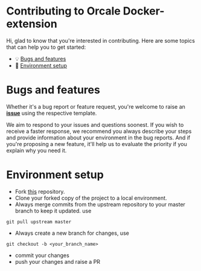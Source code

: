 # Contributing to Orcale Docker-extension

Hi, glad to know that you're interested in contributing. Here are
some topics that can help you to get started:

- 💡 [Bugs and features](#bugs-and-features)
- 🔧 [Environment setup](#environment-setup)

# Bugs and features

Whether it's a bug report or feature request, you're welcome to raise an
**[issue](https://github.com/marcelo-ochoa/oraclexe-docker-extension/issues)** using the respective
template.

We aim to respond to your issues and questions soonest. If you wish to receive a
faster response, we recommend you always describe your steps and provide
information about your environment in the bug reports. And if you're proposing a
new feature, it'll help us to evaluate the priority if you explain why you need
it.

# Environment setup

- Fork [this](https://github.com/marcelo-ochoa/oraclexe-docker-extension.git) repository.
- Clone your forked copy of the project to a local environment.
- Always merge commits from the upstream repository to your master branch to keep it updated.
 use
```
git pull upstream master
```
- Always create a new branch for changes, use
```
git checkout -b <your_branch_name>
```
- commit your changes
- push your changes and raise a PR
